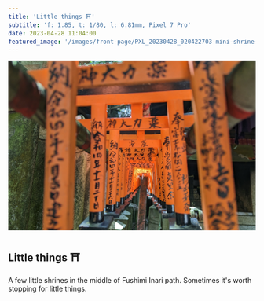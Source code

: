 ```yaml
---
title: 'Little things ⛩️'
subtitle: 'f: 1.85, t: 1/80, l: 6.81mm, Pixel 7 Pro'
date: 2023-04-28 11:04:00
featured_image: '/images/front-page/PXL_20230428_020422703-mini-shrine-1600x1100.jpg'
---
```



![](/images/front-page/PXL_20230428_020422703-mini-shrine.jpg)

## Little things ⛩️
A few little shrines in the middle of Fushimi Inari path. Sometimes it's worth stopping for little things.